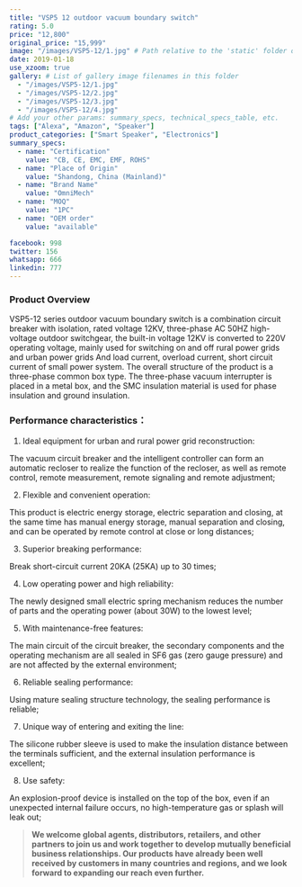 ```yaml
---
title: "VSP5 12 outdoor vacuum boundary switch"
rating: 5.0
price: "12,800"
original_price: "15,999"
image: "/images/VSP5-12/1.jpg" # Path relative to the 'static' folder or use Hugo Pipes
date: 2019-01-18
use_xzoom: true
gallery: # List of gallery image filenames in this folder
  - "/images/VSP5-12/1.jpg"
  - "/images/VSP5-12/2.jpg"
  - "/images/VSP5-12/3.jpg"
  - "/images/VSP5-12/4.jpg"
# Add your other params: summary_specs, technical_specs_table, etc.
tags: ["Alexa", "Amazon", "Speaker"]
product_categories: ["Smart Speaker", "Electronics"]
summary_specs:
  - name: "Certification"
    value: "CB, CE, EMC, EMF, ROHS"
  - name: "Place of Origin"
    value: "Shandong, China (Mainland)"
  - name: "Brand Name"
    value: "OmniMech"
  - name: "MOQ"
    value: "1PC"
  - name: "OEM order"
    value: "available"

facebook: 998
twitter: 156
whatsapp: 666
linkedin: 777    
---
```


### Product Overview

VSP5-12 series outdoor vacuum boundary switch is a combination circuit breaker with isolation, rated voltage 12KV, three-phase AC 50HZ high-voltage outdoor switchgear, the built-in voltage 12KV is converted to 220V operating voltage, mainly used for switching on and off rural power grids and urban power grids And load current, overload current, short circuit current of small power system. The overall structure of the product is a three-phase common box type. The three-phase vacuum interrupter is placed in a metal box, and the SMC insulation material is used for phase insulation and ground insulation.

### Performance characteristics：

1. Ideal equipment for urban and rural power grid reconstruction:

The vacuum circuit breaker and the intelligent controller can form an automatic recloser to realize the function of the recloser, as well as remote control, remote measurement, remote signaling and remote adjustment;

2. Flexible and convenient operation:

This product is electric energy storage, electric separation and closing, at the same time has manual energy storage, manual separation and closing, and can be operated by remote control at close or long distances;

3. Superior breaking performance:

Break short-circuit current 20KA (25KA) up to 30 times;

4. Low operating power and high reliability:

The newly designed small electric spring mechanism reduces the number of parts and the operating power (about 30W) to the lowest level;

5. With maintenance-free features:

The main circuit of the circuit breaker, the secondary components and the operating mechanism are all sealed in SF6 gas (zero gauge pressure) and are not affected by the external environment;

6. Reliable sealing performance:

Using mature sealing structure technology, the sealing performance is reliable;

7. Unique way of entering and exiting the line:

The silicone rubber sleeve is used to make the insulation distance between the terminals sufficient, and the external insulation performance is excellent;

8. Use safety:

An explosion-proof device is installed on the top of the box, even if an unexpected internal failure occurs, no high-temperature gas or splash will leak out;

> **We welcome global agents, distributors, retailers, and other partners to join us and work together to develop mutually beneficial business relationships. Our products have already been well received by customers in many countries and regions, and we look forward to expanding our reach even further.**

